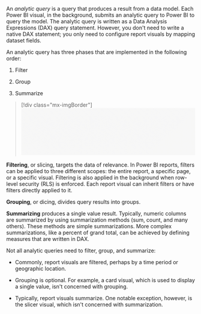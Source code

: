 An *analytic query* is a query that produces a result from a data model. Each Power BI visual, in the background, submits an analytic query to Power BI to query the model. The analytic query is written as a Data Analysis Expressions (DAX) query statement. However, you don't need to write a native DAX statement; you only need to configure report visuals by mapping dataset fields. 

An analytic query has three phases that are implemented in the following order:

1.  Filter

1.  Group

1.  Summarize

> [!div class="mx-imgBorder"]
> [![An animation shows the sequence of the three analytic query phases: Filter, Group, and Summarize.](../media/dax-filter-group-summarize-c.gif)](../media/dax-filter-group-summarize-c.gif#lightbox)

**Filtering**, or slicing, targets the data of relevance. In Power BI reports, filters can be applied to three different scopes: the entire report, a specific page, or a specific visual. Filtering is also applied in the background when row-level security (RLS) is enforced. Each report visual can inherit filters or have filters directly applied to it.

**Grouping**, or dicing, divides query results into groups.

**Summarizing** produces a single value result. Typically, numeric columns are summarized by using summarization methods (sum, count, and many others). These methods are simple summarizations. More complex summarizations, like a percent of grand total, can be achieved by defining measures that are written in DAX.

Not all analytic queries need to filter, group, and summarize:

-   Commonly, report visuals are filtered, perhaps by a time period or geographic location.

-   Grouping is optional. For example, a card visual, which is used to display a single value, isn't concerned with grouping.

-   Typically, report visuals summarize. One notable exception, however, is the slicer visual, which isn't concerned with summarization.
